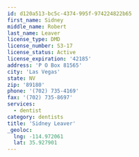 ```yaml
---
id: d120a513-bc5c-4374-995f-974224822b65
first_name: Sidney
middle_name: Robert
last_name: Leaver
license_type: DMD
license_number: S3-17
license_status: Active
license_expiration: '42185'
address: 'P O Box 81565'
city: 'Las Vegas'
state: NV
zip: '89180'
phone: '(702) 735-4169'
fax: '(702) 735-8697'
services:
  - dentist
category: dentists
title: 'Sidney Leaver'
_geoloc:
  lng: -114.972061
  lat: 35.927901
---
```

